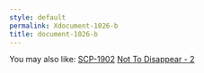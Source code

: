 ```yaml
---
style: default
permalink: Xdocument-1026-b
title: document-1026-b
---
```

You may also like:
[SCP-1902](http://scp-wiki.net/scp-1902)
[Not To Disappear - 2](http://scp-wiki.net/not-to-disappear-2)
